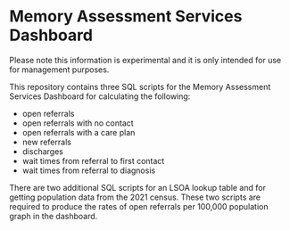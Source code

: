 # Memory Assessment Services Dashboard

Please note this information is experimental and it is only intended for use for management purposes.

This repository contains three SQL scripts for the Memory Assessment Services Dashboard for calculating the following: 

* open referrals
* open referrals with no contact
* open referrals with a care plan
* new referrals
* discharges
* wait times from referral to first contact
* wait times from referral to diagnosis

There are two additional SQL scripts for an LSOA lookup table and for getting population data from the 2021 census. These two scripts are required to produce the rates of open referrals per 100,000 population graph in the dashboard.
